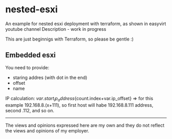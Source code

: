 # nested-esxi
An example for nested esxi deployment with terraform, as shown in easyvirt youtube channel
Description - work in progress

This are just beginnigs with Terraform, so please be gentle :)

## Embedded esxi

You need to provide:
- staring addres (with dot in the end)
- offset
- name

IP calculation: ${var.start_ip_address}${count.index+var.ip_offset} => for this example 192.168.8.(x+111), so first host will habe 192.168.8.111 address, second .112, and so on.

---
The views and opinions expressed here are my own and they do not reflect the views and opinions of my employer.
